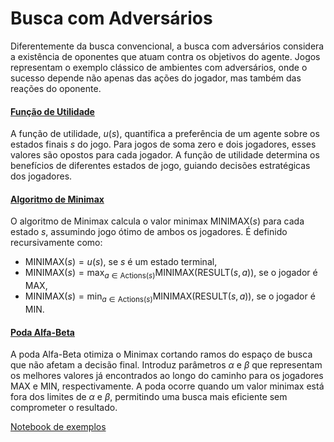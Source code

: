 # Busca com Adversários

Diferentemente da busca convencional, a busca com adversários considera a existência de oponentes que atuam contra os objetivos do agente. Jogos representam o exemplo clássico de ambientes com adversários, onde o sucesso depende não apenas das ações do jogador, mas também das reações do oponente.

#### [Função de Utilidade](função-utilidade.md)
A função de utilidade, $u(s)$, quantifica a preferência de um agente sobre os estados finais $s$ do jogo. Para jogos de soma zero e dois jogadores, esses valores são opostos para cada jogador. A função de utilidade determina os benefícios de diferentes estados de jogo, guiando decisões estratégicas dos jogadores.

#### [Algoritmo de Minimax](minimax.md)
O algoritmo de Minimax calcula o valor minimax $\text{MINIMAX}(s)$ para cada estado $s$, assumindo jogo ótimo de ambos os jogadores. É definido recursivamente como:
- $\text{MINIMAX}(s) = u(s)$, se $s$ é um estado terminal,
- $\text{MINIMAX}(s) = \max_{a \in \text{Actions}(s)} \text{MINIMAX}(\text{RESULT}(s, a))$, se o jogador é MAX,
- $\text{MINIMAX}(s) = \min_{a \in \text{Actions}(s)} \text{MINIMAX}(\text{RESULT}(s, a))$, se o jogador é MIN.

#### [Poda Alfa-Beta](poda-alfa-beta.md)
A poda Alfa-Beta otimiza o Minimax cortando ramos do espaço de busca que não afetam a decisão final. Introduz parâmetros $\alpha$ e $\beta$ que representam os melhores valores já encontrados ao longo do caminho para os jogadores MAX e MIN, respectivamente. A poda ocorre quando um valor minimax está fora dos limites de $\alpha$ e $\beta$, permitindo uma busca mais eficiente sem comprometer o resultado.

[Notebook de exemplos](../notebooks/minimax.ipynb)

